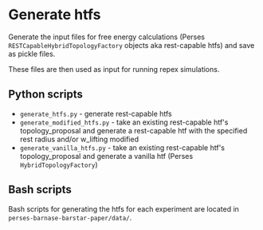 # Generate htfs
Generate the input files for free energy calculations (Perses `RESTCapableHybridTopologyFactory` objects aka rest-capable htfs) and save as pickle files. 

These files are then used as input for running repex simulations.

## Python scripts
- `generate_htfs.py` - generate rest-capable htfs
- `generate_modified_htfs.py` - take an existing rest-capable htf's topology_proposal and generate a rest-capable htf with the specified rest radius and/or w_lifting modified
- `generate_vanilla_htfs.py` - take an existing rest-capable htf's topology_proposal and generate a vanilla htf (Perses `HybridTopologyFactory`)

## Bash scripts
Bash scripts for generating the htfs for each experiment are located in `perses-barnase-barstar-paper/data/`.
